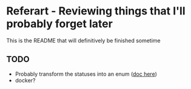 # Referart - Reviewing things that I'll probably forget later

This is the README that will definitively be finished sometime

## TODO

- Probably transform the statuses into an enum ([doc here](https://filamentphp.com/docs/3.x/support/enums))
- docker?
